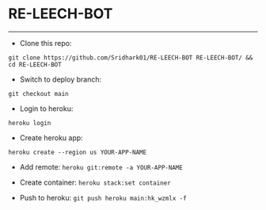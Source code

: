# RE-LEECH-BOT


---
-  Clone this repo:
```
git clone https://github.com/Sridhark01/RE-LEECH-BOT RE-LEECH-BOT/ && cd RE-LEECH-BOT
```
 
- Switch to deploy branch:
```
git checkout main
```

- Login to heroku:
```
heroku login
```

- Create heroku app:
```
heroku create --region us YOUR-APP-NAME
```

- Add remote: ```heroku git:remote -a YOUR-APP-NAME```

- Create container: ```heroku stack:set container```

- Push to heroku: ```git push heroku main:hk_wzmlx -f```
